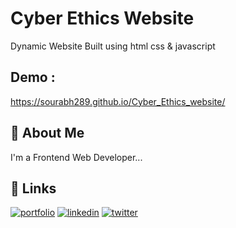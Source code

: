 
# Cyber Ethics Website

Dynamic Website Built using html css & javascript

## Demo :

https://sourabh289.github.io/Cyber_Ethics_website/

## 🚀 About Me
I'm a Frontend Web Developer...


## 🔗 Links
[![portfolio](https://img.shields.io/badge/my_portfolio-000?style=for-the-badge&logo=ko-fi&logoColor=white)](#)
[![linkedin](https://img.shields.io/badge/linkedin-0A66C2?style=for-the-badge&logo=linkedin&logoColor=white)](https://www.linkedin.com/in/sourabh-gautam-712009206/)
[![twitter](https://img.shields.io/badge/twitter-1DA1F2?style=for-the-badge&logo=twitter&logoColor=white)](https://twitter.com/)


